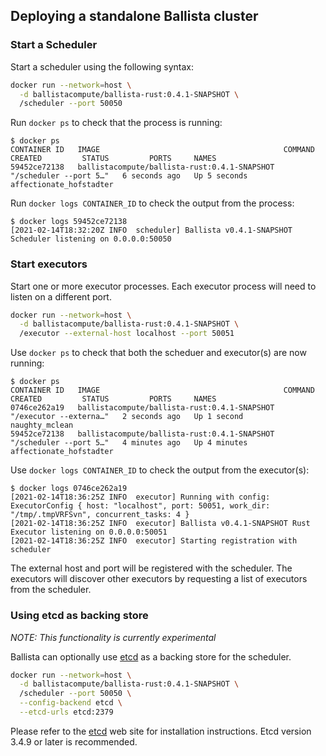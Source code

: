 ## Deploying a standalone Ballista cluster

### Start a Scheduler

Start a scheduler using the following syntax:

```bash
docker run --network=host \
  -d ballistacompute/ballista-rust:0.4.1-SNAPSHOT \
  /scheduler --port 50050
```

Run `docker ps` to check that the process is running:

```
$ docker ps
CONTAINER ID   IMAGE                                         COMMAND                  CREATED         STATUS         PORTS     NAMES
59452ce72138   ballistacompute/ballista-rust:0.4.1-SNAPSHOT   "/scheduler --port 5…"   6 seconds ago   Up 5 seconds             affectionate_hofstadter
```

Run `docker logs CONTAINER_ID` to check the output from the process:

```
$ docker logs 59452ce72138
[2021-02-14T18:32:20Z INFO  scheduler] Ballista v0.4.1-SNAPSHOT Scheduler listening on 0.0.0.0:50050
```

### Start executors

Start one or more executor processes. Each executor process will need to listen on a different port.

```bash
docker run --network=host \
  -d ballistacompute/ballista-rust:0.4.1-SNAPSHOT \
  /executor --external-host localhost --port 50051 
```

Use `docker ps` to check that both the scheduer and executor(s) are now running:

```
$ docker ps
CONTAINER ID   IMAGE                                         COMMAND                  CREATED         STATUS         PORTS     NAMES
0746ce262a19   ballistacompute/ballista-rust:0.4.1-SNAPSHOT   "/executor --externa…"   2 seconds ago   Up 1 second              naughty_mclean
59452ce72138   ballistacompute/ballista-rust:0.4.1-SNAPSHOT   "/scheduler --port 5…"   4 minutes ago   Up 4 minutes             affectionate_hofstadter
```

Use `docker logs CONTAINER_ID` to check the output from the executor(s):

```
$ docker logs 0746ce262a19
[2021-02-14T18:36:25Z INFO  executor] Running with config: ExecutorConfig { host: "localhost", port: 50051, work_dir: "/tmp/.tmpVRFSvn", concurrent_tasks: 4 }
[2021-02-14T18:36:25Z INFO  executor] Ballista v0.4.1-SNAPSHOT Rust Executor listening on 0.0.0.0:50051
[2021-02-14T18:36:25Z INFO  executor] Starting registration with scheduler
```

The external host and port will be registered with the scheduler. The executors will discover other executors by 
requesting a list of executors from the scheduler.

### Using etcd as backing store

_NOTE: This functionality is currently experimental_

Ballista can optionally use [etcd](https://etcd.io/) as a backing store for the scheduler. 

```bash
docker run --network=host \
  -d ballistacompute/ballista-rust:0.4.1-SNAPSHOT \
  /scheduler --port 50050 \
  --config-backend etcd \
  --etcd-urls etcd:2379
```

Please refer to the [etcd](https://etcd.io/) web site for installation instructions. Etcd version 3.4.9 or later is 
recommended.
